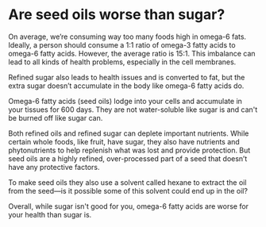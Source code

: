 # Are seed oils worse than sugar?

On average, we’re consuming way too many foods high in omega-6 fats. Ideally, a person should consume a 1:1 ratio of omega-3 fatty acids to omega-6 fatty acids. However, the average ratio is 15:1. This imbalance can lead to all kinds of health problems, especially in the cell membranes.

Refined sugar also leads to health issues and is converted to fat, but the extra sugar doesn’t accumulate in the body like omega-6 fatty acids do.

Omega-6 fatty acids (seed oils) lodge into your cells and accumulate in your tissues for 600 days. They are not water-soluble like sugar is and can't be burned off like sugar can.

Both refined oils and refined sugar can deplete important nutrients. While certain whole foods, like fruit, have sugar, they also have nutrients and phytonutrients to help replenish what was lost and provide protection. But seed oils are a highly refined, over-processed part of a seed that doesn’t have any protective factors.

To make seed oils they also use a solvent called hexane to extract the oil from the seed—is it possible some of this solvent could end up in the oil?

Overall, while sugar isn't good for you, omega-6 fatty acids are worse for your health than sugar is.